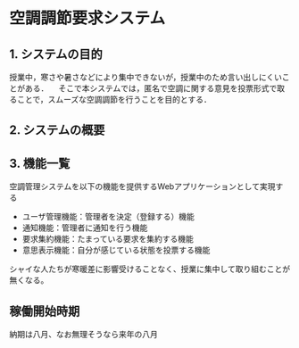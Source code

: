 # 空調調節要求システム

## 1. システムの目的
授業中，寒さや暑さなどにより集中できないが，授業中のため言い出しにくいことがある．
　そこで本システムでは，匿名で空調に関する意見を投票形式で取ることで，スムーズな空調調節を行うことを目的とする．

## 2. システムの概要

## 3. 機能一覧
空調管理システムを以下の機能を提供するWebアプリケーションとして実現する

- ユーザ管理機能：管理者を決定（登録する）機能
- 通知機能：管理者に通知を行う機能
- 要求集約機能：たまっている要求を集約する機能
- 意思表示機能：自分が感じている状態を投票する機能

シャイな人たちが寒暖差に影響受けることなく、授業に集中して取り組むことが無くなる。

## 稼働開始時期
納期は八月、なお無理そうなら来年の八月
